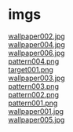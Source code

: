 # imgs 
<a href='https://gabrielryanft.github.io/learning/cursoemvideo/htmlecss/css/fundo/imgs/wallpaper002.jpg' target='_blank' rel='next'>wallpaper002.jpg</a><br/>
<a href='https://gabrielryanft.github.io/learning/cursoemvideo/htmlecss/css/fundo/imgs/wallpaper004.jpg' target='_blank' rel='next'>wallpaper004.jpg</a><br/>
<a href='https://gabrielryanft.github.io/learning/cursoemvideo/htmlecss/css/fundo/imgs/wallpaper006.jpg' target='_blank' rel='next'>wallpaper006.jpg</a><br/>
<a href='https://gabrielryanft.github.io/learning/cursoemvideo/htmlecss/css/fundo/imgs/pattern004.png' target='_blank' rel='next'>pattern004.png</a><br/>
<a href='https://gabrielryanft.github.io/learning/cursoemvideo/htmlecss/css/fundo/imgs/target001.png' target='_blank' rel='next'>target001.png</a><br/>
<a href='https://gabrielryanft.github.io/learning/cursoemvideo/htmlecss/css/fundo/imgs/wallpaper003.jpg' target='_blank' rel='next'>wallpaper003.jpg</a><br/>
<a href='https://gabrielryanft.github.io/learning/cursoemvideo/htmlecss/css/fundo/imgs/pattern003.png' target='_blank' rel='next'>pattern003.png</a><br/>
<a href='https://gabrielryanft.github.io/learning/cursoemvideo/htmlecss/css/fundo/imgs/pattern002.png' target='_blank' rel='next'>pattern002.png</a><br/>
<a href='https://gabrielryanft.github.io/learning/cursoemvideo/htmlecss/css/fundo/imgs/pattern001.png' target='_blank' rel='next'>pattern001.png</a><br/>
<a href='https://gabrielryanft.github.io/learning/cursoemvideo/htmlecss/css/fundo/imgs/wallpaper001.jpg' target='_blank' rel='next'>wallpaper001.jpg</a><br/>
<a href='https://gabrielryanft.github.io/learning/cursoemvideo/htmlecss/css/fundo/imgs/wallpaper005.jpg' target='_blank' rel='next'>wallpaper005.jpg</a><br/>
